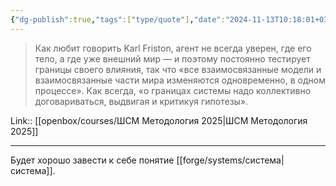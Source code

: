 ```yaml
---
{"dg-publish":true,"tags":["type/quote"],"date":"2024-11-13T10:18:01+03:00","title":"о границах системы надо договариваться коллективно","modified_at":"2025-01-22T15:15:42+03:00","aliases":"о границах системы надо договариваться коллективно","permalink":"/mine/quotes/202411131018/","dgPassFrontmatter":true}
---
```



> Как любит говорить Karl Friston, агент не всегда уверен, где его тело, а где уже внешний мир — и поэтому постоянно тестирует границы своего влияния, так что «все взаимосвязанные модели и взаимосвязанные части мира изменяются одновременно, в одном процессе». Как всегда, «о границах системы надо коллективно договариваться, выдвигая и критикуя гипотезы».

Link:: [[openbox/courses/ШСМ Методология 2025|ШСМ Методология 2025]]

---

Будет хорошо завести к себе понятие [[forge/systems/система|система]].
